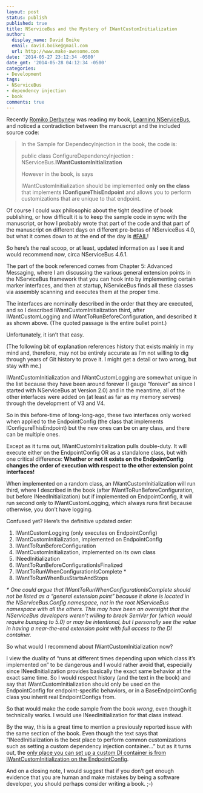 ```yaml
---
layout: post
status: publish
published: true
title: NServiceBus and the Mystery of IWantCustomInitialization
author:
  display_name: David Boike
  email: david.boike@gmail.com
  url: http://www.make-awesome.com
date: '2014-05-27 23:12:34 -0500'
date_gmt: '2014-05-28 04:12:34 -0500'
categories:
- Development
tags:
- NServiceBus
- dependency injection
- book
comments: true
---
```

Recently [Romiko Derbynew](http://romikoderbynew.com/) was reading my book, [Learning NServiceBus](http://www.packtpub.com/build-distributed-software-systems-using-dot-net-enterprise-service-bus/book), and noticed a contradiction between the manuscript and the included source code:

> In the Sample for DependecyInjection in the book, the code is:
>
> public class ConfigureDependencyInjection : NServiceBus.**IWantCustomInitialization**
>
> However in the book, is says
>
> IWantCustomInitialization should be implemented **only on the class** that implements **IConfigureThisEndpoint** and allows you to perform customizations that are unique to that endpoint.

 Of course I could wax philosophic about the tight deadline of book publishing, or how difficult it is to keep the sample code in sync with the manuscript, or how I probably wrote that part of the code and that part of the manuscript on different days on different pre-betas of NServiceBus 4.0, but what it comes down to at the end of the day is [\#FAIL](http://failblog.cheezburger.com/)!

So here’s the real scoop, or at least, updated information as I see it and would recommend now, circa NServiceBus 4.6.1.

<!-- more -->

The part of the book referenced comes from Chapter 5: Advanced Messaging, where I am discussing the various general extension points in the NServiceBus framework that you can hook into by implementing certain marker interfaces, and then at startup, NServiceBus finds all these classes via assembly scanning and executes them at the proper time.

The interfaces are nominally described in the order that they are executed, and so I described IWantCustomInitialization third, after IWantCustomLogging and IWantToRunBeforeConfiguration, and described it as shown above. (The quoted passage is the entire bullet point.)

Unfortunately, it isn’t that easy.

(The following bit of explanation references history that exists mainly in my mind and, therefore, may not be entirely accurate as I’m not willing to dig through years of Git history to prove it. I might get a detail or two wrong, but stay with me.)

IWantCustomInitialization and IWantCustomLogging are somewhat unique in the list because they have been around forever (I gauge “forever” as since I started with NServiceBus at Version 2.0) and in the meantime, all of the other interfaces were added on (at least as far as my memory serves) through the development of V3 and V4.

So in this before-time of long-long-ago, these two interfaces only worked when applied to the EndpointConfig (the class that implements IConfigureThisEndpoint) but the new ones can be on any class, and there can be multiple ones.

Except as it turns out, IWantCustomInitialization pulls double-duty. It will execute either on the EndpointConfig OR as a standalone class, but with one critical difference: **Whether or not it exists on the EndpointConfig changes the order of execution with respect to the other extension point interfaces!**

When implemented on a random class, an IWantCustomInitialization will run third, where I described in the book (after IWantToRunBeforeConfiguration, but before INeedInitialization) but if implemented on EndpointConfig, it will run second only to IWantCustomLogging, which always runs first because otherwise, you don’t have logging.

Confused yet? Here’s the definitive updated order:

1.  IWantCustomLogging (only executes on EndpointConfig)
2.  IWantCustomInitialization, implemented on EndpointConfig
3.  IWantToRunBeforeConfiguration
4.  IWantCustomInitialization, implemented on its own class
5.  INeedInitialization
6.  IWantToRunBeforeConfigurationIsFinalized
7.  IWantToRunWhenConfigurationIsComplete \*
8.  IWantToRunWhenBusStartsAndStops

 *\* One could argue that IWantToRunWhenConfigurationIsComplete should not be listed as a “general extension point” because it alone is located in the NServiceBus.Config namespace, not in the root NServiceBus namespace with all the others. This may have been an oversight that the NServiceBus developers weren’t willing to break SemVer for (which would require bumping to 5.0) or may be intentional, but I personally see the value in having a near-the-end extension point with full access to the DI container.*

So what would I recommend about IWantCustomInitialization now?

I view the duality of “runs at different times depending upon which class it’s implemented on” to be dangerous and I would rather avoid that, especially since INeedInitialization provides basically the exact same behavior at the exact same time. So I would respect history (and the text in the book) and say that IWantCustomInitialization should only be used on the EndpointConfig for endpoint-specific behaviors, or in a BaseEndpointConfig class you inherit real EndpointConfigs from.

So that would make the code sample from the book *wrong*, even though it technically works. I would use INeedInitialization for that class instead.

By the way, this is a great time to mention a previously reported issue with the same section of the book. Even though the text says that “INeedInitialization is the best place to perform common customizations
 such as setting a custom dependency injection container…” but as it turns out, the [only place you can set up a custom DI container is from IWantCustomInitialization on the EndpointConfig](https://groups.google.com/forum/#!msg/particularsoftware/yDWc7LUMH1M/pv_gEQIBuksJ).

And on a closing note, I would suggest that if you don’t get enough evidence that you are human and make mistakes by being a software developer, you should perhaps consider writing a book. ;-)
